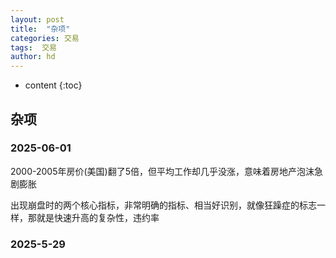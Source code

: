 ```yaml
---
layout: post
title:  "杂项"
categories: 交易
tags:  交易
author: hd
---
```


* content
{:toc}

## 杂项

### 2025-06-01

2000-2005年房价(美国)翻了5倍，但平均工作却几乎没涨，意味着房地产泡沫急剧膨胀

出现崩盘时的两个核心指标，非常明确的指标、相当好识别，就像狂躁症的标志一样，那就是快速升高的复杂性，违约率


### 2025-5-29
